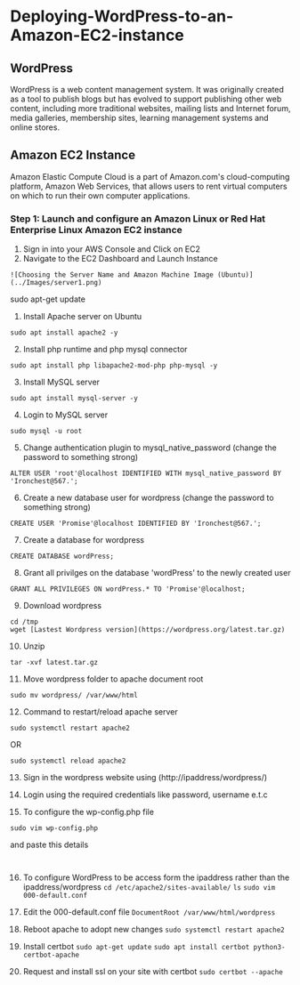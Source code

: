 # Deploying-WordPress-to-an-Amazon-EC2-instance
## WordPress
WordPress is a web content management system. It was originally created as a tool to publish blogs but has evolved to support publishing other web content, including more traditional websites, mailing lists and Internet forum, media galleries, membership sites, learning management systems and online stores.

## Amazon EC2 Instance
Amazon Elastic Compute Cloud is a part of Amazon.com's cloud-computing platform, Amazon Web Services, that allows users to rent virtual computers on which to run their own computer applications.

### Step 1: Launch and configure an Amazon Linux or Red Hat Enterprise Linux Amazon EC2 instance

1. Sign in into your AWS Console and Click on EC2
2. Navigate to the EC2 Dashboard and Launch Instance

```
![Choosing the Server Name and Amazon Machine Image (Ubuntu)](../Images/server1.png)

```

sudo apt-get update
1. Install Apache server on Ubuntu
``` 
sudo apt install apache2 -y

```

2. Install php runtime and php mysql connector
```
sudo apt install php libapache2-mod-php php-mysql -y

```

3. Install MySQL server
```
sudo apt install mysql-server -y

```

4. Login to MySQL server
```
sudo mysql -u root

```

5. Change authentication plugin to mysql_native_password (change the password to something strong)
```
ALTER USER 'root'@localhost IDENTIFIED WITH mysql_native_password BY 'Ironchest@567.';

```

6. Create a new database user for wordpress (change the password to something strong)
```
CREATE USER 'Promise'@localhost IDENTIFIED BY 'Ironchest@567.';

```

7. Create a database for wordpress
```
CREATE DATABASE wordPress;

```

8. Grant all privilges on the database 'wordPress' to the newly created user
```
GRANT ALL PRIVILEGES ON wordPress.* TO 'Promise'@localhost;

```

9. Download wordpress
```
cd /tmp
wget [Lastest Wordpress version](https://wordpress.org/latest.tar.gz)

```

10. Unzip
```
tar -xvf latest.tar.gz

```

11. Move wordpress folder to apache document root
```
sudo mv wordpress/ /var/www/html

```

12. Command to restart/reload apache server
```
sudo systemctl restart apache2

```
OR
```
sudo systemctl reload apache2

```

13. Sign in the wordpress website using (http://ipaddress/wordpress/)

14. Login using the required credentials like password, username e.t.c

15. To configure the wp-config.php file
```
sudo vim wp-config.php

```
and paste this details

```


```
16. To configure WordPress to be access form the ipaddress rather than the ipaddress/wordpress
`cd /etc/apache2/sites-available/`
`ls`
`sudo vim 000-default.conf`

17. Edit the 000-default.conf file
`DocumentRoot /var/www/html/wordpress`

18. Reboot apache to adopt new changes
`sudo systemctl restart apache2`

16. Install certbot
`sudo apt-get update`
`sudo apt install certbot python3-certbot-apache`

17. Request and install ssl on your site with certbot
`sudo certbot --apache`